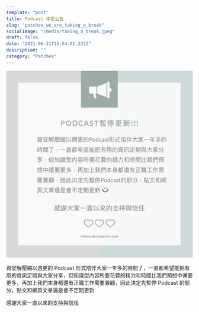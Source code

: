 ```yaml
---
template: "post"
title: Podcast 停更公告
slug: "patches_we_are_taking_a_break"
socialImage: "/media/taking_a_break.jpeg"
draft: false
date: "2021-06-21T15:54:01.232Z"
description: ""
category: "Patches"
---
```


![](/media/taking_a_break.jpeg)

資安解壓縮以週更的 Podcast 形式陪伴大家一年多的時間了，一直都希望能把有用的資訊定期與大家分享，但知識型內容所要花費的精力和時間比我們預想中還要更多，再加上我們本身都還有正職工作需要兼顧，因此決定先暫停 Podcast 的部分，貼文和網頁文章還是會不定期更新

感謝大家一直以來的支持與信任
